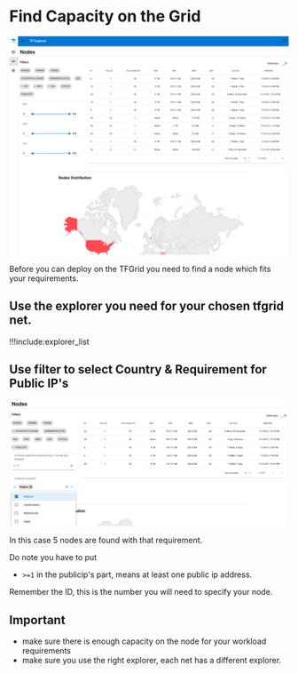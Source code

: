 # Find Capacity on the Grid

![](img/explorer_basics_.png)

Before you can deploy on the TFGrid you need to find a node which fits your requirements.

## Use the explorer you need for your chosen tfgrid net.

!!!include:explorer_list

## Use filter to select Country & Requirement for Public IP's

![](img/explorer_find_country_pubip.png)

In this case 5 nodes are found with that requirement.

Do note you have to put

- ```>=1``` in the publicip's part, means at least one public ip address.

Remember the ID, this is the number you will need to specify your node.

## Important

- make sure there is enough capacity on the node for your workload requirements
- make sure you use the right explorer, each net has a different explorer.